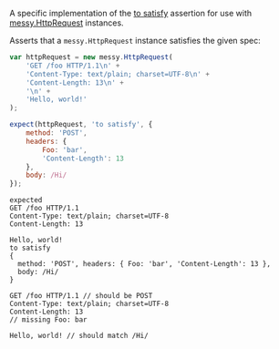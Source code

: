A specific implementation of the [to satisfy](http://unexpected.js.org/assertions/any/to-satisfy/) assertion
for use with [messy.HttpRequest](https://github.com/papandreou/messy) instances.

Asserts that a `messy.HttpRequest` instance satisfies the given spec:

```js
var httpRequest = new messy.HttpRequest(
    'GET /foo HTTP/1.1\n' +
    'Content-Type: text/plain; charset=UTF-8\n' +
    'Content-Length: 13\n' +
    '\n' +
    'Hello, world!'
);

expect(httpRequest, 'to satisfy', {
    method: 'POST',
    headers: {
        Foo: 'bar',
        'Content-Length': 13
    },
    body: /Hi/
});
```

```output
expected
GET /foo HTTP/1.1
Content-Type: text/plain; charset=UTF-8
Content-Length: 13

Hello, world!
to satisfy
{
  method: 'POST', headers: { Foo: 'bar', 'Content-Length': 13 },
  body: /Hi/
}

GET /foo HTTP/1.1 // should be POST
Content-Type: text/plain; charset=UTF-8
Content-Length: 13
// missing Foo: bar

Hello, world! // should match /Hi/
```
